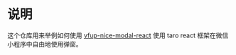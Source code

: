 # 说明

这个仓库用来举例如何使用 [vfup-nice-modal-react](https://github.com/Blithe-Chiang/nice-modal-react)
使用 taro react 框架在微信小程序中自由地使用弹窗。
